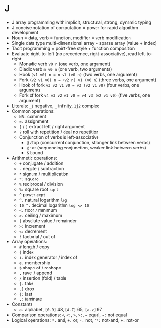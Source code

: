 # J

- J array programming with implicit, structural, strong, dynamic typing
- J concise notation of computation = power for rapid algorithm development
- Noun = data, verb = function, modifier = verb modification
- Single data type multi-dimensional array + sparse array (value + index)
- Tacit programming = point-free style + function composition
- Evaluate right-to-left (no precedence, right-associative), read left-to-right
  - Monadic verb `v0 n` (one verb, one argument)
  - Diadic verb `m v0 n` (one verb, two arguments)
  - Hook `(v1 v0) n = n v1 (v0 n)` (two verbs, one argument)
  - Fork `(v2 v1 v0) n = (v2 n) v1 (v0 n)` (three verbs, one argument)
  - Hook of fork `v3 v2 v1 v0 = v3 (v2 v1 v0)` (four verbs, one argument)
  - Fork of fork `v4 v3 v2 v1 v0 = v4 v3 (v2 v1 v0)` (five verbs, one argument)
- Literals: `_1` negative, `_` infinity, `1j2` complex
- Common operations:
  - `NB.` comment
  - `=.` assignment
  - `[` / `]` extract left / right argument
  - `?` roll with repetition / deal no repetition
  - Conjunction of verbs is left-associative
    - `@` atop (concurrent conjunction, stronger link between verbs)
    - `@:` at (sequencing conjunction, weaker link between verbs)
    - `&` bound
- Arithmetic operations:
  - `+` conjugate / addition
  - `-` negate / subtraction
  - `*` signum / multiplication
  - `*:` square
  - `%` reciprocal / division
  - `%:` square root `sqrt`
  - `^` power `expt`
  - `^.` natural logarithm `log`
  - `10 ^.` decimal logarithm `log <> 10`
  - `<.` floor / minimum
  - `>.` ceiling / maximum
  - `|` absolute value / remainder
  - `>:` increment
  - `<:` decrement
  - `!` factorial / out of
- Array operations:
  - `#` length / copy
  - `{` index
  - `i.` index generator / index of
  - `e.` membership
  - `$` shape of / reshape
  - `,` ravel / append
  - `/` insertion (fold) / table
  - `{.` take
  - `.}` drop
  - `{:` last
  - `,:` laminate
- Constants
  - `a.` alphabet, `[0-9]` 48, `[A-Z]` 65, `[a-z]` 97
- Comparison operations: `<`, `<:`, `>`, `>:`, `=` equal, `~:` not equal
- Logical operations: `*.` and, `+.` or, `-.` not, `"*:` not-and, `+:` not-or
